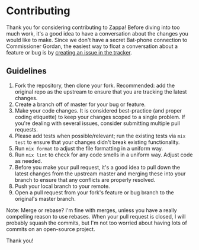 # Contributing

Thank you for considering contributing to Zappa! Before diving into too much work, it's a good idea to have a conversation about the changes you would like to make. Since we don't have a secret Bat-phone connection to Commissioner Gordan, the easiest way to float a conversation about a feature or bug is by [creating an issue in the tracker](https://github.com/fireproofsocks/zappa/issues).


## Guidelines 

1. Fork the repository, then clone your fork. Recommended: add the original repo as the upstream to ensure that you are tracking the latest changes.
2. Create a branch off of master for your bug or feature.
3. Make your code changes. It is considered best-practice (and proper coding etiquette) to keep your changes scoped to a single problem. If you're dealing with several issues, consider submitting multiple pull requests.
4. Please add tests when possible/relevant; run the existing tests via `mix test` to ensure that your changes didn't break existing functionality.
5. Run `mix format` to adjust the file formatting in a uniform way.
6. Run `mix lint` to check for any code smells in a uniform way. Adjust code as needed.
7. Before you make your pull request, it's a good idea to pull down the latest changes from the upstream master and merging these into your branch to ensure that any conflicts are properly resolved.
8. Push your local branch to your remote.
9. Open a pull request from your fork's feature or bug branch to the original's master branch. 

Note: Merge or rebase? I'm fine with merges, unless you have a really compelling reason to use rebases.  When your pull request is closed, I will probably squash the commits, but I'm not too worried about having lots of commits on an open-source project.

Thank you! 